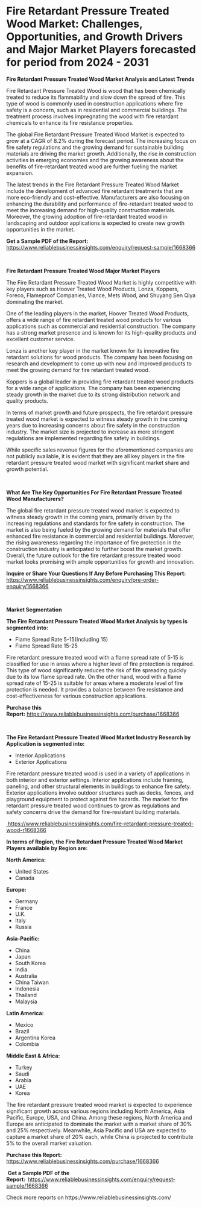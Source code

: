 <p><h1>Fire Retardant Pressure Treated Wood Market: Challenges, Opportunities, and Growth Drivers and Major Market Players forecasted for period from 2024 - 2031</h1></p><p><strong>Fire Retardant Pressure Treated Wood Market Analysis and Latest Trends</strong></p>
<p><p>Fire Retardant Pressure Treated Wood is wood that has been chemically treated to reduce its flammability and slow down the spread of fire. This type of wood is commonly used in construction applications where fire safety is a concern, such as in residential and commercial buildings. The treatment process involves impregnating the wood with fire retardant chemicals to enhance its fire resistance properties.</p><p>The global Fire Retardant Pressure Treated Wood Market is expected to grow at a CAGR of 8.2% during the forecast period. The increasing focus on fire safety regulations and the growing demand for sustainable building materials are driving the market growth. Additionally, the rise in construction activities in emerging economies and the growing awareness about the benefits of fire-retardant treated wood are further fueling the market expansion.</p><p>The latest trends in the Fire Retardant Pressure Treated Wood Market include the development of advanced fire retardant treatments that are more eco-friendly and cost-effective. Manufacturers are also focusing on enhancing the durability and performance of fire-retardant treated wood to meet the increasing demand for high-quality construction materials. Moreover, the growing adoption of fire-retardant treated wood in landscaping and outdoor applications is expected to create new growth opportunities in the market.</p></p>
<p><strong>Get a Sample PDF of the Report:&nbsp;</strong> <a href="https://www.reliablebusinessinsights.com/enquiry/request-sample/1668366">https://www.reliablebusinessinsights.com/enquiry/request-sample/1668366</a></p>
<p>&nbsp;</p>
<p><strong>Fire Retardant Pressure Treated Wood Major Market Players</strong></p>
<p><p>The Fire Retardant Pressure Treated Wood Market is highly competitive with key players such as Hoover Treated Wood Products, Lonza, Koppers, Foreco, Flameproof Companies, Viance, Mets Wood, and Shuyang Sen Qiya dominating the market. </p><p>One of the leading players in the market, Hoover Treated Wood Products, offers a wide range of fire retardant treated wood products for various applications such as commercial and residential construction. The company has a strong market presence and is known for its high-quality products and excellent customer service. </p><p>Lonza is another key player in the market known for its innovative fire retardant solutions for wood products. The company has been focusing on research and development to come up with new and improved products to meet the growing demand for fire retardant treated wood.</p><p>Koppers is a global leader in providing fire retardant treated wood products for a wide range of applications. The company has been experiencing steady growth in the market due to its strong distribution network and quality products.</p><p>In terms of market growth and future prospects, the fire retardant pressure treated wood market is expected to witness steady growth in the coming years due to increasing concerns about fire safety in the construction industry. The market size is projected to increase as more stringent regulations are implemented regarding fire safety in buildings.</p><p>While specific sales revenue figures for the aforementioned companies are not publicly available, it is evident that they are all key players in the fire retardant pressure treated wood market with significant market share and growth potential.</p></p>
<p>&nbsp;</p>
<p><strong>What Are The Key Opportunities For Fire Retardant Pressure Treated Wood Manufacturers?</strong></p>
<p><p>The global fire retardant pressure treated wood market is expected to witness steady growth in the coming years, primarily driven by the increasing regulations and standards for fire safety in construction. The market is also being fueled by the growing demand for materials that offer enhanced fire resistance in commercial and residential buildings. Moreover, the rising awareness regarding the importance of fire protection in the construction industry is anticipated to further boost the market growth. Overall, the future outlook for the fire retardant pressure treated wood market looks promising with ample opportunities for growth and innovation.</p></p>
<p><strong>Inquire or Share Your Questions If Any Before Purchasing This Report:</strong> <a href="https://www.reliablebusinessinsights.com/enquiry/pre-order-enquiry/1668366">https://www.reliablebusinessinsights.com/enquiry/pre-order-enquiry/1668366</a></p>
<p>&nbsp;</p>
<p><strong>Market Segmentation</strong></p>
<p><strong>The Fire Retardant Pressure Treated Wood Market Analysis by types is segmented into:</strong></p>
<p><ul><li>Flame Spread Rate 5-15(Including 15)</li><li>Flame Spread Rate 15-25</li></ul></p>
<p><p>Fire retardant pressure treated wood with a flame spread rate of 5-15 is classified for use in areas where a higher level of fire protection is required. This type of wood significantly reduces the risk of fire spreading quickly due to its low flame spread rate. On the other hand, wood with a flame spread rate of 15-25 is suitable for areas where a moderate level of fire protection is needed. It provides a balance between fire resistance and cost-effectiveness for various construction applications.</p></p>
<p><strong>Purchase this Report:&nbsp;</strong><a href="https://www.reliablebusinessinsights.com/purchase/1668366">https://www.reliablebusinessinsights.com/purchase/1668366</a></p>
<p>&nbsp;</p>
<p><strong>The Fire Retardant Pressure Treated Wood Market Industry Research by Application is segmented into:</strong></p>
<p><ul><li>Interior Applications</li><li>Exterior Applications</li></ul></p>
<p><p>Fire retardant pressure treated wood is used in a variety of applications in both interior and exterior settings. Interior applications include framing, paneling, and other structural elements in buildings to enhance fire safety. Exterior applications involve outdoor structures such as decks, fences, and playground equipment to protect against fire hazards. The market for fire retardant pressure treated wood continues to grow as regulations and safety concerns drive the demand for fire-resistant building materials.</p></p>
<p><a href="https://www.reliablebusinessinsights.com/fire-retardant-pressure-treated-wood-r1668366">&nbsp;https://www.reliablebusinessinsights.com/fire-retardant-pressure-treated-wood-r1668366</a></p>
<p><strong>In terms of Region, the Fire Retardant Pressure Treated Wood Market Players available by Region are:</strong></p>
<p>
    <p> <strong> North America: </strong>
        <ul>
            <li>United States</li>
            <li>Canada</li>
        </ul>
        </p> 
    <p> <strong> Europe: </strong>
        <ul>
            <li>Germany</li>
            <li>France</li>
            <li>U.K.</li>
            <li>Italy</li>
            <li>Russia</li>
        </ul>
        </p> 
    <p> <strong> Asia-Pacific: </strong>
        <ul>
            <li>China</li>
            <li>Japan</li>
            <li>South Korea</li>
            <li>India</li>
            <li>Australia</li>
            <li>China Taiwan</li>
            <li>Indonesia</li>
            <li>Thailand</li>
            <li>Malaysia</li>
        </ul>
        </p> 
    <p> <strong> Latin America: </strong>
        <ul>
            <li>Mexico</li>
            <li>Brazil</li>
            <li>Argentina Korea</li>
            <li>Colombia</li>
        </ul>
        </p> 
    <p> <strong> Middle East & Africa: </strong>
        <ul>
            <li>Turkey</li>
            <li>Saudi</li>
            <li>Arabia</li>
            <li>UAE</li>
            <li>Korea</li>
        </ul>
    </p>
    </p>
<p><p>The fire retardant pressure treated wood market is expected to experience significant growth across various regions including North America, Asia Pacific, Europe, USA, and China. Among these regions, North America and Europe are anticipated to dominate the market with a market share of 30% and 25% respectively. Meanwhile, Asia Pacific and USA are expected to capture a market share of 20% each, while China is projected to contribute 5% to the overall market valuation.</p></p>
<p><strong>Purchase this Report: </strong><a href="https://www.reliablebusinessinsights.com/purchase/1668366">https://www.reliablebusinessinsights.com/purchase/1668366</a></p>
<p>&nbsp;<strong>Get a Sample PDF of the Report:&nbsp;&nbsp;</strong><a href="https://www.reliablebusinessinsights.com/enquiry/request-sample/1668366">https://www.reliablebusinessinsights.com/enquiry/request-sample/1668366</a></p>
<p><strong></strong></p>
<p>Check more reports on https://www.reliablebusinessinsights.com/</p>